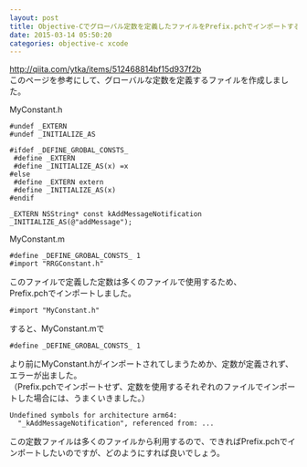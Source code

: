 ```yaml
---
layout: post
title: Objective-Cでグローバル定数を定義したファイルをPrefix.pchでインポートする方法
date: 2015-03-14 05:50:20
categories: objective-c xcode
---
```

<p><a href="http://qiita.com/ytka/items/512468814bf15d937f2b" rel="nofollow">http://qiita.com/ytka/items/512468814bf15d937f2b</a><br>
このページを参考にして、グローバルな定数を定義するファイルを作成しました。</p>

<p>MyConstant.h</p>

```
#undef _EXTERN
#undef _INITIALIZE_AS

#ifdef _DEFINE_GROBAL_CONSTS_
 #define _EXTERN
 #define _INITIALIZE_AS(x) =x
#else
 #define _EXTERN extern
 #define _INITIALIZE_AS(x)
#endif

_EXTERN NSString* const kAddMessageNotification _INITIALIZE_AS(@"addMessage");
```

<p>MyConstant.m</p>

```
#define _DEFINE_GROBAL_CONSTS_ 1
#import "RRGConstant.h"
```

<p>このファイルで定義した定数は多くのファイルで使用するため、<br>
Prefix.pchでインポートしました。</p>

```
#import "MyConstant.h"
```

<p>すると、MyConstant.mで</p>

```
#define _DEFINE_GROBAL_CONSTS_ 1
```

<p>より前にMyConstant.hがインポートされてしまうためか、定数が定義されず、エラーが出ました。<br>
（Prefix.pchでインポートせず、定数を使用するそれぞれのファイルでインポートした場合には、うまくいきました。）</p>

```
Undefined symbols for architecture arm64:
  "_kAddMessageNotification", referenced from: ...
```

<p>この定数ファイルは多くのファイルから利用するので、できればPrefix.pchでインポートしたいのですが、どのようにすれば良いでしょう。</p>
